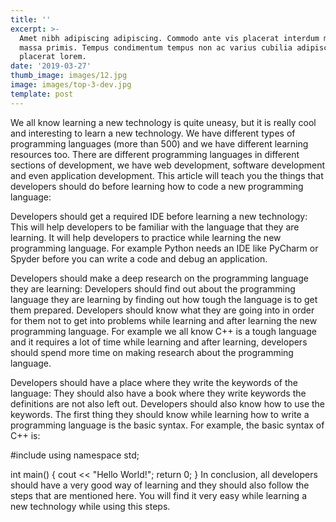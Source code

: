 ```yaml
---
title: ''
excerpt: >-
  Amet nibh adipiscing adipiscing. Commodo ante vis placerat interdum massa
  massa primis. Tempus condimentum tempus non ac varius cubilia adipiscing
  placerat lorem.
date: '2019-03-27'
thumb_image: images/12.jpg
image: images/top-3-dev.jpg
template: post
---
```

We all know learning a new technology is quite uneasy, but it is really cool and interesting to learn a new technology. We have different types of programming languages (more than 500) and we have different learning resources too. There are different programming languages in different sections of development, we have web development, software development and even application development. This article will teach you the things that developers should do before learning how to code a new programming language:

Developers should get a required IDE before learning a new technology: This will help developers to be familiar with the language that they are learning. It will help developers to practice while learning the new programming language. For example Python needs an IDE like PyCharm or Spyder before you can write a code and debug an application.

Developers should make a deep research on the programming language they are learning: Developers should find out about the programming language they are learning by finding out how tough the language is to get them prepared. Developers should know what they are going into in order for them not to get into problems while learning and after learning the new programming language. For example we all know C++ is a tough language and it requires a lot of time while learning and after learning, developers should spend more time on making research about the programming language.

Developers should have a place where they write the keywords of the language: They should also have a book where they write keywords the definitions are not also left out. Developers should also know how to use the keywords. The first thing they should know while learning how to write a programming language is the basic syntax. For example, the basic syntax of C++ is:

#include <iostream>
using namespace std;

int main() {
  cout << "Hello World!";
  return 0;
}
In conclusion, all developers should have a very good way of learning and they should also follow the steps that are mentioned here. You will find it very easy while learning a new technology while using this steps.


